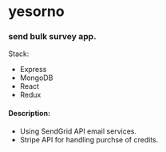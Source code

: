 # yesorno
### send bulk survey app.  

Stack:
- Express
- MongoDB
- React
- Redux

#### Description:
- Using SendGrid API email services.
- Stripe API for handling purchse of credits.
